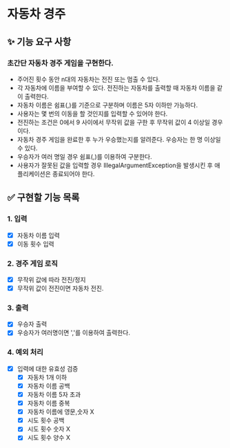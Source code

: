 # 자동차 경주

## ✨ 기능 요구 사항
### 초간단 자동차 경주 게임을 구현한다.
- 주어진 횟수 동안 n대의 자동차는 전진 또는 멈출 수 있다.
- 각 자동차에 이름을 부여할 수 있다. 전진하는 자동차를 출력할 때 자동차 이름을 같이 출력한다.
- 자동차 이름은 쉼표(,)를 기준으로 구분하며 이름은 5자 이하만 가능하다.
- 사용자는 몇 번의 이동을 할 것인지를 입력할 수 있어야 한다.
- 전진하는 조건은 0에서 9 사이에서 무작위 값을 구한 후 무작위 값이 4 이상일 경우이다.
- 자동차 경주 게임을 완료한 후 누가 우승했는지를 알려준다. 우승자는 한 명 이상일 수 있다.
- 우승자가 여러 명일 경우 쉼표(,)를 이용하여 구분한다.
- 사용자가 잘못된 값을 입력할 경우 IllegalArgumentException을 발생시킨 후 애플리케이션은 종료되어야 한다.

## ✅ 구현할 기능 목록
### 1. **입력**
- [x] 자동차 이름 입력
- [x] 이동 횟수 입력

### 2. **경주 게임 로직**
- [x] 무작위 값에 따라 전진/정지
- [x] 무작위 값이 전진이면 자동차 전진.

### 3. **출력**
- [x] 우승자 출력
- [x] 우승자가 여러명이면 ','를 이용하여 출력한다.

### 4. **예외 처리**
- [x] 입력에 대한 유효성 검증
    - [x] 자동차 1개 이하 
    - [x] 자동차 이름 공백
    - [x] 자동차 이름 5자 초과
    - [x] 자동차 이름 중복
    - [x] 자동차 이름에 영문,숫자 X
    - [x] 시도 횟수 공백
    - [x] 시도 횟수 숫자 X
    - [x] 시도 횟수 양수 X
